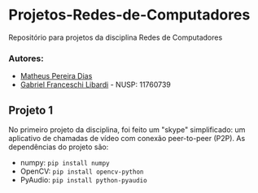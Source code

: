 # Projetos-Redes-de-Computadores
Repositório para projetos da disciplina Redes de Computadores

### Autores:
- [Matheus Pereira Dias](https://github.com/matheuspd)
- [Gabriel Franceschi Libardi](https://github.com/gabriel-libardi) - NUSP: 11760739

## Projeto 1

No primeiro projeto da disciplina, foi feito um "skype" simplificado: um aplicativo de chamadas de vídeo com conexão peer-to-peer (P2P). As dependências do projeto são:

- numpy: `pip install numpy`
- OpenCV: `pip install opencv-python`
- PyAudio: `pip install python-pyaudio`
